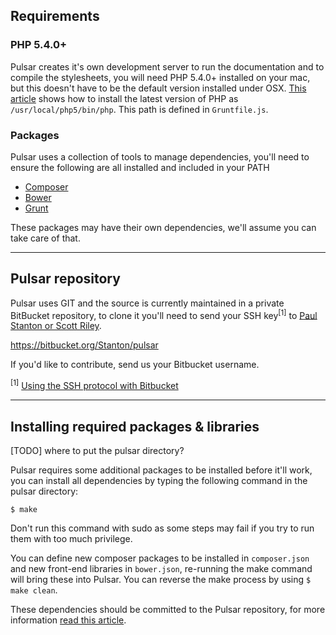 ## Requirements

### PHP 5.4.0+

Pulsar creates it's own development server to run the documentation and to compile the stylesheets, you will need PHP 5.4.0+ installed on your mac, but this doesn't have to be the default version installed under OSX. [This article](http://php-osx.liip.ch) shows how to install the latest version of PHP as `/usr/local/php5/bin/php`. This path is defined in `Gruntfile.js`.

### Packages

Pulsar uses a collection of tools to manage dependencies, you'll need to ensure the following are all installed and included in your PATH

* [Composer](http://getcomposer.org)
* [Bower](http://bower.io)
* [Grunt](http://gruntjs.com)

These packages may have their own dependencies, we'll assume you can take care of that.

---- 

## Pulsar repository

Pulsar uses GIT and the source is currently maintained in a private BitBucket repository, to clone it you'll need to send your SSH key<sup>[1]</sup> to [Paul Stanton or Scott Riley](mailto:paul.stanton@jadu.net,scott.riley@jadu.net).

<div class="well"><a href="https://bitbucket.org/Stanton/pulsar">https://bitbucket.org/Stanton/pulsar</a></div>

If you'd like to contribute, send us your Bitbucket username.

<sup>[1]</sup> [Using the SSH protocol with Bitbucket](https://confluence.atlassian.com/display/BITBUCKET/Use+the+SSH+protocol+with+Bitbucket)

----

## Installing required packages & libraries

[TODO] where to put the pulsar directory?

Pulsar requires some additional packages to be installed before it'll work, you can install all dependencies by typing the following command in the pulsar directory:

`$ make`

Don't run this command with sudo as some steps may fail if you try to run them with too much privilege.

You can define new composer packages to be installed in `composer.json` and new front-end libraries in `bower.json`, re-running the make command will bring these into Pulsar. You can reverse the make process by using `$ make clean`.

These dependencies should be committed to the Pulsar repository, for more information [read this article](http://addyosmani.com/blog/checking-in-front-end-dependencies/).
